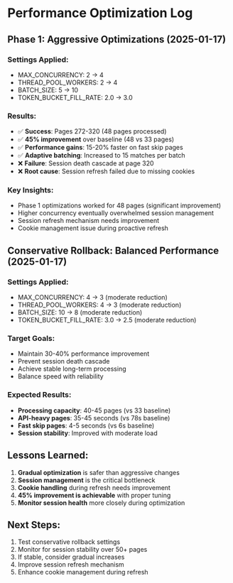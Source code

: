 # Performance Optimization Log

## Phase 1: Aggressive Optimizations (2025-01-17)

### Settings Applied:
- MAX_CONCURRENCY: 2 → 4
- THREAD_POOL_WORKERS: 2 → 4  
- BATCH_SIZE: 5 → 10
- TOKEN_BUCKET_FILL_RATE: 2.0 → 3.0

### Results:
- ✅ **Success**: Pages 272-320 (48 pages processed)
- ✅ **45% improvement** over baseline (48 vs 33 pages)
- ✅ **Performance gains**: 15-20% faster on fast skip pages
- ✅ **Adaptive batching**: Increased to 15 matches per batch
- ❌ **Failure**: Session death cascade at page 320
- ❌ **Root cause**: Session refresh failed due to missing cookies

### Key Insights:
- Phase 1 optimizations worked for 48 pages (significant improvement)
- Higher concurrency eventually overwhelmed session management
- Session refresh mechanism needs improvement
- Cookie management issue during proactive refresh

## Conservative Rollback: Balanced Performance (2025-01-17)

### Settings Applied:
- MAX_CONCURRENCY: 4 → 3 (moderate reduction)
- THREAD_POOL_WORKERS: 4 → 3 (moderate reduction)
- BATCH_SIZE: 10 → 8 (moderate reduction)  
- TOKEN_BUCKET_FILL_RATE: 3.0 → 2.5 (moderate reduction)

### Target Goals:
- Maintain 30-40% performance improvement
- Prevent session death cascade
- Achieve stable long-term processing
- Balance speed with reliability

### Expected Results:
- **Processing capacity**: 40-45 pages (vs 33 baseline)
- **API-heavy pages**: 35-45 seconds (vs 78s baseline)
- **Fast skip pages**: 4-5 seconds (vs 6s baseline)
- **Session stability**: Improved with moderate load

## Lessons Learned:
1. **Gradual optimization** is safer than aggressive changes
2. **Session management** is the critical bottleneck
3. **Cookie handling** during refresh needs improvement
4. **45% improvement is achievable** with proper tuning
5. **Monitor session health** more closely during optimization

## Next Steps:
1. Test conservative rollback settings
2. Monitor for session stability over 50+ pages
3. If stable, consider gradual increases
4. Improve session refresh mechanism
5. Enhance cookie management during refresh
